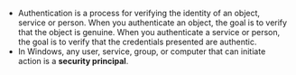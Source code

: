 -   Authentication is a process for verifying the identity of an object, service or person. When you authenticate an object, the goal is to verify that the object is genuine. When you authenticate a service or person, the goal is to verify that the credentials presented are authentic.
-   In Windows, any user, service, group, or computer that can initiate action is a **security principal**.
